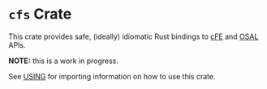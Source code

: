 # `cfs` Crate

This crate provides safe, (ideally) idiomatic Rust bindings
to [cFE](https://github.com/nasa/cFE)
and [OSAL](https://github.com/nasa/osal) APIs.

**NOTE:** this is a work in progress.

See [USING](USING.md) for importing information on how to use this crate.
